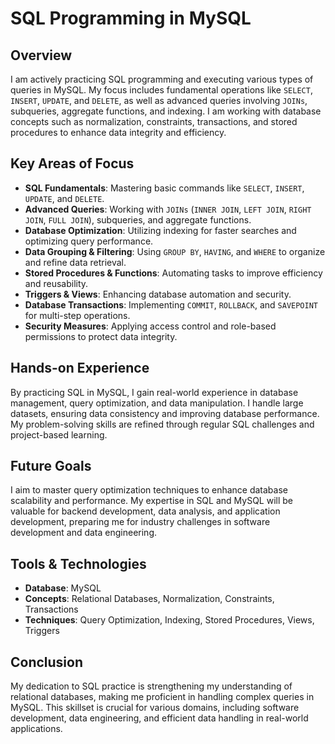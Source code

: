 # SQL Programming in MySQL

## Overview
I am actively practicing SQL programming and executing various types of queries in MySQL. My focus includes fundamental operations like `SELECT`, `INSERT`, `UPDATE`, and `DELETE`, as well as advanced queries involving `JOINs`, subqueries, aggregate functions, and indexing. I am working with database concepts such as normalization, constraints, transactions, and stored procedures to enhance data integrity and efficiency.

## Key Areas of Focus
- **SQL Fundamentals**: Mastering basic commands like `SELECT`, `INSERT`, `UPDATE`, and `DELETE`.
- **Advanced Queries**: Working with `JOINs` (`INNER JOIN`, `LEFT JOIN`, `RIGHT JOIN`, `FULL JOIN`), subqueries, and aggregate functions.
- **Database Optimization**: Utilizing indexing for faster searches and optimizing query performance.
- **Data Grouping & Filtering**: Using `GROUP BY`, `HAVING`, and `WHERE` to organize and refine data retrieval.
- **Stored Procedures & Functions**: Automating tasks to improve efficiency and reusability.
- **Triggers & Views**: Enhancing database automation and security.
- **Database Transactions**: Implementing `COMMIT`, `ROLLBACK`, and `SAVEPOINT` for multi-step operations.
- **Security Measures**: Applying access control and role-based permissions to protect data integrity.

## Hands-on Experience
By practicing SQL in MySQL, I gain real-world experience in database management, query optimization, and data manipulation. I handle large datasets, ensuring data consistency and improving database performance. My problem-solving skills are refined through regular SQL challenges and project-based learning.

## Future Goals
I aim to master query optimization techniques to enhance database scalability and performance. My expertise in SQL and MySQL will be valuable for backend development, data analysis, and application development, preparing me for industry challenges in software development and data engineering.

## Tools & Technologies
- **Database**: MySQL
- **Concepts**: Relational Databases, Normalization, Constraints, Transactions
- **Techniques**: Query Optimization, Indexing, Stored Procedures, Views, Triggers

## Conclusion
My dedication to SQL practice is strengthening my understanding of relational databases, making me proficient in handling complex queries in MySQL. This skillset is crucial for various domains, including software development, data engineering, and efficient data handling in real-world applications.
